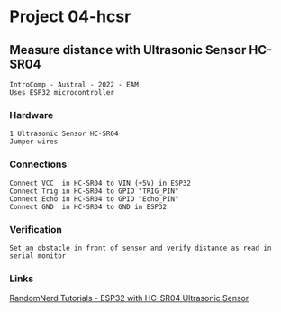 
#   Project 04-hcsr

##  Measure distance with Ultrasonic Sensor HC-SR04

    IntroComp - Austral - 2022 - EAM
    Uses ESP32 microcontroller

###  Hardware

    1 Ultrasonic Sensor HC-SR04
    Jumper wires

###  Connections

    Connect VCC  in HC-SR04 to VIN (+5V) in ESP32
    Connect Trig in HC-SR04 to GPIO "TRIG_PIN"
    Connect Echo in HC-SR04 to GPIO "Echo_PIN"
    Connect GND  in HC-SR04 to GND in ESP32

###  Verification

    Set an obstacle in front of sensor and verify distance as read in serial monitor

###  Links

[RandomNerd Tutorials - ESP32 with HC-SR04 Ultrasonic Sensor](https://randomnerdtutorials.com/esp32-hc-sr04-ultrasonic-arduino/)


